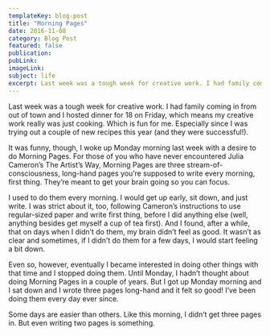 ```yaml
---
templateKey: blog-post
title: "Morning Pages"
date: 2016-11-08
category: Blog Post
featured: false
publication:
pubLink:
imageLink:
subject: life
excerpt: Last week was a tough week for creative work. I had family coming in from out of town and I hosted dinner for 18 on Friday, which means my creative work really was just cooking. Which is fun for me. Especially since I was trying out a couple of new recipes this year (and they were successful!).
---
```

Last week was a tough week for creative work. I had family coming in from out of town and I hosted dinner for 18 on Friday, which means my creative work really was just cooking. Which is fun for me. Especially since I was trying out a couple of new recipes this year (and they were successful!).

It was funny, though, I woke up Monday morning last week with a desire to do Morning Pages. For those of you who have never encountered Julia Cameron’s The Artist’s Way, Morning Pages are three stream-of-consciousness, long-hand pages you’re supposed to write every morning, first thing. They’re meant to get your brain going so you can focus.

I used to do them every morning. I would get up early, sit down, and just write. I was strict about it, too, following Cameron’s instructions to use regular-sized paper and write first thing, before I did anything else (well, anything besides get myself a cup of tea first). And I found, after a while, that on days when I didn’t do them, my brain didn’t feel as good. It wasn’t as clear and sometimes, if I didn’t do them for a few days, I would start feeling a bit down.

Even so, however, eventually I became interested in doing other things with that time and I stopped doing them. Until Monday, I hadn’t thought about doing Morning Pages in a couple of years. But I got up Monday morning and I sat down and I wrote three pages long-hand and it felt so good! I’ve been doing them every day ever since.

Some days are easier than others. Like this morning, I didn’t get three pages in. But even writing two pages is something.
